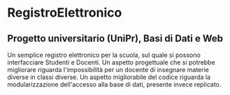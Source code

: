 # RegistroElettronico
## Progetto universitario (UniPr), Basi di Dati e Web
Un semplice registro elettronico per la scuola, sul quale si possono interfacciare Studenti e Docenti.
Un aspetto progettuale che si potrebbe migliorare riguarda l'impossibilità per un docente di insegnare materie diverse in classi diverse.
Un aspetto migliorabile del codice riguarda la modularizzazione dell'accesso alla base di dati, presente invece replicato.
